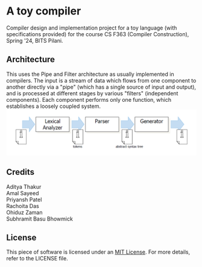 # A toy compiler
Compiler design and implementation project for a toy language (with specifications provided) for the course CS F363 (Compiler Construction), Spring '24, BITS Pilani.
## Architecture
This uses the Pipe and Filter architecture as usually implemented in compilers. The input is a stream of data which flows from one component to another directly via a "pipe" (which has a single source of input and output), and is processed at different stages by various "filters" (independent components). Each component performs only one function, which establishes a loosely coupled system.
![Screenshot](architecture.png)
## Credits
Aditya Thakur\
Amal Sayeed\
Priyansh Patel\
Rachoita Das\
Ohiduz Zaman\
Subhramit Basu Bhowmick

## License
This piece of software is licensed under an [MIT License](https://opensource.org/licenses/MIT).  For more details, refer to the LICENSE file.
